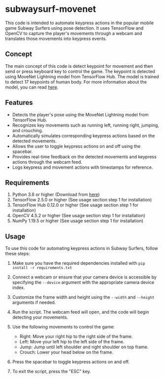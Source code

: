 # subwaysurf-movenet

This code is intended to automate keypress actions in the popular mobile game Subway Surfers using pose detection. It uses TensorFlow and OpenCV to capture the player's movements through a webcam and translates those movements into keypress events.

## Concept

The main concept of this code is detect keypoint for movement and then send or press keyboard key to control the game. The keypoint is detected using MoveNet Lightning model from TensorFlow Hub. The model is trained to detect 17 keypoints of human body. For more information about the model, you can read [here](https://tfhub.dev/google/movenet/singlepose/lightning/4).

## Features

- Detects the player's pose using the MoveNet Lightning model from TensorFlow Hub.
- Recognizes key movements such as running left, running right, jumping, and crouching.
- Automatically simulates corresponding keypress actions based on the detected movements.
- Allows the user to toggle keypress actions on and off using the spacebar.
- Provides real-time feedback on the detected movements and keypress actions through the webcam feed.
- Logs keypress and movement actions with timestamps for reference.

## Requirements

1. Python 3.6 or higher (Download from [here](https://www.python.org/downloads/))
2. TensorFlow 2.5.0 or higher (See usage section step 1 for installation)
3. TensorFlow Hub 0.12.0 or higher (See usage section step 1 for installation)
4. OpenCV 4.5.2 or higher (See usage section step 1 for installation)
5. NumPy 1.19.5 or higher (See usage section step 1 for installation)


## Usage

To use this code for automating keypress actions in Subway Surfers, follow these steps:

1. Make sure you have the required dependencies installed with ```pip install -r requirements.txt```

2. Connect a webcam or ensure that your camera device is accessible by specifying the `--device` argument with the appropriate camera device index.

3. Customize the frame width and height using the `--width` and `--height` arguments if needed.

4. Run the script. The webcam feed will open, and the code will begin detecting your movements.

5. Use the following movements to control the game:
   - Right: Move your right hip to the right side of the frame.
   - Left: Move your left hip to the left side of the frame.
   - Jump: Jump until left shoulder and right shoulder on top frame.
   - Crouch: Lower your head below on the frame.

6. Press the spacebar to toggle keypress actions on and off.

7. To exit the script, press the "ESC" key.
